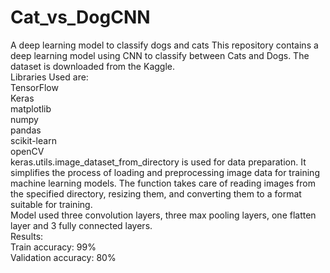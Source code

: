 # Cat_vs_DogCNN
A deep learning model to classify dogs and cats
This repository contains a deep learning model using CNN to classify between Cats and Dogs. The dataset is downloaded from the Kaggle.
<br>Libraries Used are:
<br>TensorFlow
<br>Keras
<br>matplotlib
<br>numpy
<br>pandas
<br>scikit-learn
<br>openCV
<br>
keras.utils.image_dataset_from_directory is used for data preparation. It simplifies the process of loading and preprocessing image data for training machine learning models. The function takes care of reading images from the specified directory, resizing them, and converting them to a format suitable for training.
<br> Model used three convolution layers, three max pooling layers, one flatten layer and 3 fully connected layers. 
<br>Results:
<br>Train accuracy: 99%
<br>Validation accuracy: 80%


